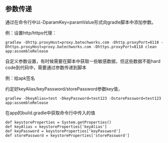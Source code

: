 ## 参数传递

通过在命令行中以-DparamKey=paramValue形式向gradle脚本中添加参数。

例：设置http/https代理：

```
gradlew -Dhttp.proxyHost=proxy.batechworks.com -Dhttp.proxyPort=8118 -Dhttps.proxyHost=proxy.batechworks.com -Dhttps.proxyPort=8118 clean app:assembleRelease
```

自定义参数设置，有时候需要在脚本中获取一些敏感数据，但这些数据不能hard code到代码中，需要通过参数传递到脚本

例：给apk签名

约定好keyAlias/keyPassword/storePassword参数key值，

```
gradlew -DkeyAlias=test -DkeyPassword=test123 -DstorePassword=test123 app:assembleRelease
```

在app的build.gradle中获取命令行中传入的值

```
def keystoreProperties = System.getProperties()
def keyAlias = keystoreProperties['keyAlias']
def keyPassword = keystoreProperties['keyPassword']
def storePassword = keystoreProperties['storePassword']
```

